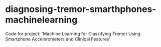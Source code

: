 # diagnosing-tremor-smarthphones-machinelearning
Code for project: 'Machine Learning for Classifying Tremor Using Smartphone Accelerometers and Clinical Features'
